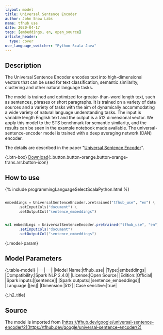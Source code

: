 ```yaml
---
layout: model
title: Universal Sentence Encoder
author: John Snow Labs
name: tfhub_use
date: 2020-04-17
tags: [embeddings, en, open_source]
article_header:
  type: cover
use_language_switcher: "Python-Scala-Java"
---
```


## Description
The Universal Sentence Encoder encodes text into high-dimensional vectors that can be used for text classification, semantic similarity, clustering and other natural language tasks.

The model is trained and optimized for greater-than-word length text, such as sentences, phrases or short paragraphs. It is trained on a variety of data sources and a variety of tasks with the aim of dynamically accommodating a wide variety of natural language understanding tasks. The input is variable length English text and the output is a 512 dimensional vector. We apply this model to the STS benchmark for semantic similarity, and the results can be seen in the example notebook made available. The universal-sentence-encoder model is trained with a deep averaging network (DAN) encoder.

The details are described in the paper "[Universal Sentence Encoder](https://arxiv.org/abs/1803.11175)".

{:.btn-box}
[Download](https://s3.amazonaws.com/auxdata.johnsnowlabs.com/public/models/tfhub_use_en_2.4.0_2.4_1587136330099.zip){:.button.button-orange.button-orange-trans.arr.button-icon}

## How to use

<div class="tabs-box" markdown="1">

{% include programmingLanguageSelectScalaPython.html %}

```python

embeddings = UniversalSentenceEncoder.pretrained("tfhub_use", "en") \
      .setInputCols("document") \
      .setOutputCol("sentence_embeddings")
```

```scala

val embeddings = UniversalSentenceEncoder.pretrained("tfhub_use", "en")
      .setInputCols("document")
      .setOutputCol("sentence_embeddings")
```

</div>

{:.model-param}
## Model Parameters

{:.table-model}
|---|---|
|Model Name:|tfhub_use|
|Type:|embeddings|
|Compatibility:|Spark NLP 2.4.0|
|License:|Open Source|
|Edition:|Official|
|Spark inputs:|[sentence]|
|Spark outputs:|[sentence_embeddings]|
|Language:|[en]|
|Dimension:|512|
|Case sensitive:|true|


{:.h2_title}
## Source
The model is imported from [https://tfhub.dev/google/universal-sentence-encoder/2](https://tfhub.dev/google/universal-sentence-encoder/2)
